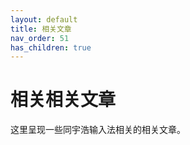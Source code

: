 ```yaml
---
layout: default
title: 相关文章
nav_order: 51
has_children: true
---
```


<!-- omit in toc -->
# 相关相关文章

这里呈现一些同宇浩输入法相关的相关文章。
